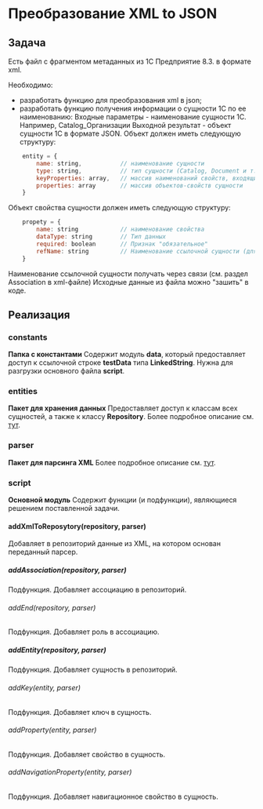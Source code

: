 # Преобразование XML to JSON
## Задача

Есть файл с фрагментом метаданных из 1С Предприятие 8.3. в формате xml.

Необходимо:

* разработать функцию для преобразования xml в json;
* разработать функцию получения информации о сущности 1С по ее наименованию:
  Входные параметры - наименование сущности 1С. Например, Catalog_Организации
  Выходной результат - объект сущности 1С в формате JSON.
  Объект должен иметь следующую структуру:
```javascript
    entity = {
        name: string,           // наименование сущности
        type: string,           // тип сущности (Catalog, Document и т.д.). Извлекается из наименования
        keyProperties: array,   // массив наименований свойств, входящих в первичный ключ
        properties: array       // массив объектов-свойств сущности
    }
```
  Объект свойства сущности должен иметь следующую структуру:
```javascript
    propety = { 
        name: string            // наименование свойства
        dataType: string        // Тип данных
        required: boolean       // Признак "обязательное"
        refName: string         // Наименование ссылочной сущности (для ссылочных свойств)
    }
```
Наименование ссылочной сущности получать через связи (см. раздел Association в xml-файле)
Исходные данные из файла можно "зашить" в коде.

## Реализация
### constants
**Папка с константами**
Содержит модуль **data**, который предоставляет доступ к ссылочной строке **testData** типа **LinkedString**.
Нужна для разгрузки основного файла **script**.
### entities
**Пакет для хранения данных**
Предоставляет доступ к классам всех сущностей, а также к классу **Repository**.
Более подробное описание см. [тут](./entities#readme).
### parser
**Пакет для парсинга XML**
Более подробное описание см. [тут](./parser#readme).
### script
**Основной модуль**
Содержит функции (и подфункции), являющиеся решением поставленной задачи.
#### addXmlToReposytory(repository, parser)
Добавляет в репозиторий данные из XML, на котором основан переданный парсер.
##### addAssociation(repository, parser)
Подфункция.
Добавляет ассоциацию в репозиторий.
###### addEnd(repository, parser)
Подфункция.
Добавляет роль в ассоциацию.
##### addEntity(repository, parser)
Подфункция.
Добавляет сущность в репозиторий.
###### addKey(entity, parser)
Подфункция.
Добавляет ключ в сущность.
###### addProperty(entity, parser)
Подфункция.
Добавляет свойство в сущность.
###### addNavigationProperty(entity, parser)
Подфункция.
Добавляет навигационное свойство в сущность.
